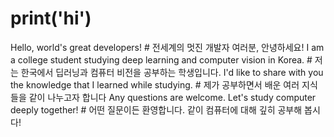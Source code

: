 print('hi')
======

Hello, world's great developers!                                               # 전세계의 멋진 개발자 여러분, 안녕하세요!
I am a college student studying deep learning and computer vision in Korea.    # 저는 한국에서 딥러닝과 컴퓨터 비전을 공부하는 학생입니다.
I'd like to share with you the knowledge that I learned while studying.        # 제가 공부하면서 배운 여러 지식들을 같이 나누고자 합니다
Any questions are welcome. Let's study computer deeply together!               # 어떤 질문이든 환영합니다. 같이 컴퓨터에 대해 깊히 공부해 봅시다!

<!--
**Bae-SeungHo/Bae-SeungHo** is a ✨ _special_ ✨ repository because its `README.md` (this file) appears on your GitHub profile.

Here are some ideas to get you started:

- 🔭 I’m currently working on ...
- 🌱 I’m currently learning ...
- 👯 I’m looking to collaborate on ...
- 🤔 I’m looking for help with ...
- 💬 Ask me about ...
- 📫 How to reach me: ...
- 😄 Pronouns: ...
- ⚡ Fun fact: ...
-->
